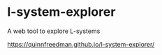 # l-system-explorer
A web tool to explore L-systems

https://quinnfreedman.github.io/l-system-explorer/
